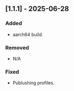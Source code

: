 ## [1.1.1] - 2025-06-28

### Added
- aarch64 build.

### Removed
- N/A

### Fixed
- Publushing profiles.
